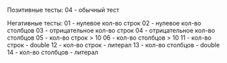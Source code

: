 Позитивные тесты:
04 - обычный тест

Негативные тесты:
01 - нулевое кол-во строк
02 - нулевое кол-во столбцов
03 - отрицательное кол-во строк
04 - отрицательное кол-во столбцов
05 - кол-во строк > 10
06 - кол-во столбцов > 10
11 - кол-во строк - double
12 - кол-во строк - литерал
13 - кол-во столбцов - double
14 - кол-во столбцов - литерал

